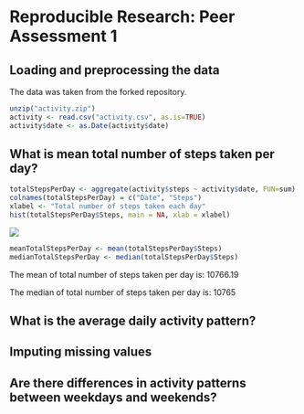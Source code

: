 # Reproducible Research: Peer Assessment 1



## Loading and preprocessing the data
The data was taken from the forked repository.

```r
unzip("activity.zip")
activity <- read.csv("activity.csv", as.is=TRUE)
activity$date <- as.Date(activity$date)
```



## What is mean total number of steps taken per day?

```r
totalStepsPerDay <- aggregate(activity$steps ~ activity$date, FUN=sum)
colnames(totalStepsPerDay) = c("Date", "Steps")
xlabel <- "Total number of steps taken each day"
hist(totalStepsPerDay$Steps, main = NA, xlab = xlabel)
```

![](PA1_template_files/figure-html/unnamed-chunk-2-1.png) 

```r
meanTotalStepsPerDay <- mean(totalStepsPerDay$Steps)
medianTotalStepsPerDay <- median(totalStepsPerDay$Steps)
```
The mean of total number of steps taken per day is: 10766.19

The median of total number of steps taken per day is: 10765




## What is the average daily activity pattern?



## Imputing missing values



## Are there differences in activity patterns between weekdays and weekends?
